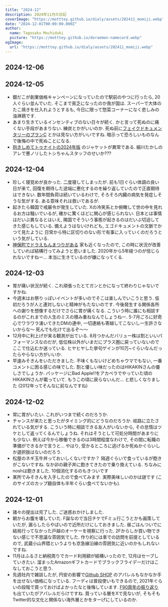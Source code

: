 ```yaml
---
title: "2024-12"
description: 2024年11月の日記
coverImage: "https://motttey.github.io/dialy/assets/202411_momiji.webp"
date: "2024-12-01T00:00:00.000Z"
author:
  name: Tagosaku Mochiduki
  picture: "https://motttey.github.io/doraemon-namecard.webp"
ogImage:
  url: "https://motttey.github.io/dialy/assets/202411_momiji.webp"
---
```


## 2024-12-06

## 2024-12-05
- 銀だこが創業価格キャンペーンになっていたので駅前のやつに行ったら, 20人ぐらい並んでいた. そこまで貧乏になったのか我が国は. スーパーで大体のたこ焼きを仕入れようとするも, 今日に限って惣菜コーナーになく悲しみの油淋鶏です. 
- あまり生きているインセンティブのない日々が続く. かと言って死ぬのに痛くない手段があまりない. 練炭とかがいいのか. 死ぬ前に[フェイクドキュメンタリーのプランC](https://www.youtube.com/watch?v=pTtfeJUXTM4) とかは見ない方がいいですね. 暗示って恐ろしいものなんで後悔の中で死ぬことになる.
- [抱きしめてトゥナイトの2024年版](https://t.co/5D8SHTRm8K) のジャケットが異常である. 細川たかしのアレで悪ノリしたトシちゃんスタッフのせいか???

## 2024-12-04
- 珍しく寝覚めが良かった. 二度寝してしまったが. 前も1日ぐらい体調の良い日が来て, 回復を期待した途端に悪化するのを繰り返していたので正直期待はできない. 数年間負荷は続いているわけで, そろそろ内臓の病気を発症しそうな気がする. ある意味それは救いであるが. 
- 起きたら韓国で戒厳令が発生していた. Xの冷笑系とか俯瞰して世の中を見れるお方は騒いでいるが, 確かに驚くほどに関心が感じられない. 日本とは事情はだいぶ異なるとはいえ, 隣国でそういう事態が起きるのはだいぶ切迫してきた感じもしている. 備えようはないけれども, エゴドキュメントの文脈でかつて見たように 日常から特に区切りのない形で有事に入っていくのだろうという気がしている. 
- [神保町でドラえもんまつりがある](https://dora-world.com/contents/3663) 家も近くなったので, この時に状況が改善していれば結構行ってみようと思いました. 2020年から5年経つのが信じられないですねー... 本当に生きているのが嫌になってくる. 

## 2024-12-03
- 胃が痛い状況が続く. これ頑張ったとてガンとかになって終わりじゃないですかね. 
- 今週末はお祭りっぽいイベントが多いのでそこは楽しんでいこうと思う. 仮初だろうが人と連対しないと精神がもたないのです. 今後発生する関係各所への謝りを想像するだけでさらに胃が痛くなる. こういう時に誰にも相談するのがこれまでの人生のミスの積み重ねなんでしょうねー. 5-7月ごろに好奇心でワラワラ湧いてきたDMの連中, 一切連絡も寄越してこないし一生許さないからな〜 死んでも化けて出るぞ〜〜
- 12月中に利上げが来る観測が出ている. 8月つかんだバリュー株は割といいパフォーマンスなのだが, 低位株以外がいまだにプラス圏に戻っていないのでここで仕込むか迷っている. ヒヤヒヤした挙句ゲインが10万~ぐらいなんだったらやらない方がいいか. 
- 早速みそきんをいただきました. 不味くもないけどめちゃウマでもない, 一番コメントに困る感じの味でした. 割と優しい味だったのはHIKAKINさんの優しさでしょうか. パッケージにBad Apple!!をアカペラでやっていた頃のHIKAKINさんが載っていて. もうこの頃に戻らないんだ... と悲しくなりました (2012年ってそんなに前なんですね)

## 2024-12-02
- 常に胃がいたい. これがいつまで続くのだろうか. 
- チャンスが来たと思ったがタイミング的にどうなのだろうか. 岐路に立たされている気がする. こういう時に相談できる友人がいないから, その怠惰はツケとして返ってくるんでしょうね. それはそうとして可処分時間があまりにも少ない. 例えば今から稼働できるのは3時間程度なわけで, その間に転職の準備ができるかで言うと... やはり, 受かるところに逃げるか死ぬかぐらいしか選択肢はないのだろう.
- 松屋のネギ玉牛丼っておいしくないですか？ 隔週ぐらいで食っているが飽きがこないですね. なか卯の親子丼に飽きてきたので乗り換えている. ちなみにnoshは飽きました. 10個消化するのもきついです
- 某所でみそきんを入手したので食べてみます. 実際美味しいのかは謎です (このサイズのカップ麺自体も半年ぐらい食べてないかも). 

## 2024-12-01
- 諸々の提出は完了した. ご迷惑おかけしました. 
- 朝からお腹を壊していた. F誕なので当日チケでFミュ行こうとかも画策していたが, 漏らしたらやばいので近所だけにしておきました. 昼ごはんついでに結局行ってなかった戸越のオーケーを視察に行った. 2Fからしか買い物できない感じで不思議な雰囲気でした. 作り的には車での訪問を前提としているので, 武蔵小山界隈というよりも京急線沿線の雰囲気に近いのかもしれないですね. 
- 11月はふるさと納税周りでカード利用額が結構いったので, 12月はセーブしていきたい. 溜まったAmazonギフトカードでブラックフライデーだけはこなしておこうと思う. 
- 先週社内で雑談したが, 円安の影響で[Github SHOP](https://www.thegithubshop.com/) のアパレルもなかなか手を出せない価格になっている. フーディは普段使いもできるので, 2021年ぐらいの段階で買っておけばよかったなと後悔しています. [F90周年の振り返り](https://dora-world.com/sp/90th_anniversary/) も出ていたがアパレルだらけですね. 買っている層をXで見ないが, そもそもTwitter的な文化と関係ない海外層とかをターげにしているのか. 
